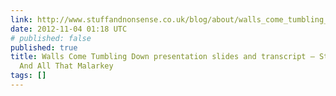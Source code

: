 ```yaml
---
link: http://www.stuffandnonsense.co.uk/blog/about/walls_come_tumbling_down_presentation_slides_and_transcript/
date: 2012-11-04 01:18 UTC
# published: false
published: true
title: Walls Come Tumbling Down presentation slides and transcript — Stuff & Nonsense,
  And All That Malarkey
tags: []
---
```



